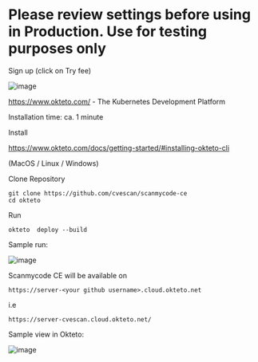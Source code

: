 # Please review settings before using in Production. Use for testing purposes only

Sign up (click on Try fee)

![image](https://user-images.githubusercontent.com/20355405/167312805-96c76982-7631-48cc-a3a7-a8e178e87b50.png)

<https://www.okteto.com/> - The Kubernetes Development Platform

Installation time: ca. 1 minute

Install

<https://www.okteto.com/docs/getting-started/#installing-okteto-cli>

(MacOS / Linux / Windows)

Clone Repository

```
git clone https://github.com/cvescan/scanmycode-ce
cd okteto
```

Run

```
okteto  deploy --build 
```

Sample run:

![image](https://user-images.githubusercontent.com/20355405/167563582-73f4a070-a9c3-42a1-92c9-0b0d812a06d8.png)

Scanmycode CE will be available on

```
https://server-<your github username>.cloud.okteto.net
```

i.e

```
https://server-cvescan.cloud.okteto.net/
```

Sample view in Okteto:

![image](https://user-images.githubusercontent.com/20355405/167563966-e8a65daf-d3d7-4257-bef8-5fcfb0895c98.png)
